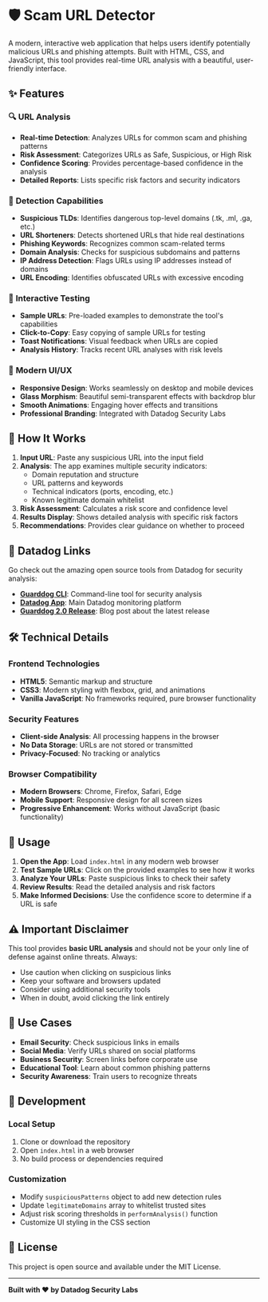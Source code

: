 # 🛡️ Scam URL Detector

A modern, interactive web application that helps users identify potentially malicious URLs and phishing attempts. Built with HTML, CSS, and JavaScript, this tool provides real-time URL analysis with a beautiful, user-friendly interface.

## ✨ Features

### 🔍 **URL Analysis**
- **Real-time Detection**: Analyzes URLs for common scam and phishing patterns
- **Risk Assessment**: Categorizes URLs as Safe, Suspicious, or High Risk
- **Confidence Scoring**: Provides percentage-based confidence in the analysis
- **Detailed Reports**: Lists specific risk factors and security indicators

### 🎯 **Detection Capabilities**
- **Suspicious TLDs**: Identifies dangerous top-level domains (.tk, .ml, .ga, etc.)
- **URL Shorteners**: Detects shortened URLs that hide real destinations
- **Phishing Keywords**: Recognizes common scam-related terms
- **Domain Analysis**: Checks for suspicious subdomains and patterns
- **IP Address Detection**: Flags URLs using IP addresses instead of domains
- **URL Encoding**: Identifies obfuscated URLs with excessive encoding

### 🧪 **Interactive Testing**
- **Sample URLs**: Pre-loaded examples to demonstrate the tool's capabilities
- **Click-to-Copy**: Easy copying of sample URLs for testing
- **Toast Notifications**: Visual feedback when URLs are copied
- **Analysis History**: Tracks recent URL analyses with risk levels

### 🎨 **Modern UI/UX**
- **Responsive Design**: Works seamlessly on desktop and mobile devices
- **Glass Morphism**: Beautiful semi-transparent effects with backdrop blur
- **Smooth Animations**: Engaging hover effects and transitions
- **Professional Branding**: Integrated with Datadog Security Labs

## 🚀 **How It Works**

1. **Input URL**: Paste any suspicious URL into the input field
2. **Analysis**: The app examines multiple security indicators:
   - Domain reputation and structure
   - URL patterns and keywords
   - Technical indicators (ports, encoding, etc.)
   - Known legitimate domain whitelist
3. **Risk Assessment**: Calculates a risk score and confidence level
4. **Results Display**: Shows detailed analysis with specific risk factors
5. **Recommendations**: Provides clear guidance on whether to proceed

## 🔗 **Datadog Links**

Go check out the amazing open source tools from Datadog for security analysis:

- **[Guarddog CLI](https://github.com/DataDog/guarddog)**: Command-line tool for security analysis
- **[Datadog App](https://app.datadoghq.com)**: Main Datadog monitoring platform
- **[Guarddog 2.0 Release](https://securitylabs.datadoghq.com/articles/guarddog-2-0-release/)**: Blog post about the latest release

## 🛠️ **Technical Details**

### **Frontend Technologies**
- **HTML5**: Semantic markup and structure
- **CSS3**: Modern styling with flexbox, grid, and animations
- **Vanilla JavaScript**: No frameworks required, pure browser functionality

### **Security Features**
- **Client-side Analysis**: All processing happens in the browser
- **No Data Storage**: URLs are not stored or transmitted
- **Privacy-Focused**: No tracking or analytics

### **Browser Compatibility**
- **Modern Browsers**: Chrome, Firefox, Safari, Edge
- **Mobile Support**: Responsive design for all screen sizes
- **Progressive Enhancement**: Works without JavaScript (basic functionality)

## 📱 **Usage**

1. **Open the App**: Load `index.html` in any modern web browser
2. **Test Sample URLs**: Click on the provided examples to see how it works
3. **Analyze Your URLs**: Paste suspicious links to check their safety
4. **Review Results**: Read the detailed analysis and risk factors
5. **Make Informed Decisions**: Use the confidence score to determine if a URL is safe

## ⚠️ **Important Disclaimer**

This tool provides **basic URL analysis** and should not be your only line of defense against online threats. Always:

- Use caution when clicking on suspicious links
- Keep your software and browsers updated
- Consider using additional security tools
- When in doubt, avoid clicking the link entirely

## 🎯 **Use Cases**

- **Email Security**: Check suspicious links in emails
- **Social Media**: Verify URLs shared on social platforms
- **Business Security**: Screen links before corporate use
- **Educational Tool**: Learn about common phishing patterns
- **Security Awareness**: Train users to recognize threats

## 🔧 **Development**

### **Local Setup**
1. Clone or download the repository
2. Open `index.html` in a web browser
3. No build process or dependencies required

### **Customization**
- Modify `suspiciousPatterns` object to add new detection rules
- Update `legitimateDomains` array to whitelist trusted sites
- Adjust risk scoring thresholds in `performAnalysis()` function
- Customize UI styling in the CSS section

## 📄 **License**

This project is open source and available under the MIT License.

---

**Built with ❤️ by Datadog Security Labs**
